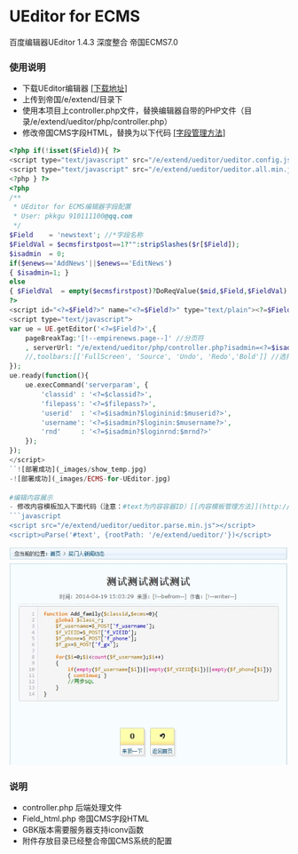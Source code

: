 UEditor for ECMS
================

百度编辑器UEditor 1.4.3 深度整合 帝国ECMS7.0  

### 使用说明

- 下载UEditor编辑器 [[下载地址]](http://ueditor.baidu.com/website/download.html "UEditor编辑器下载地址")
- 上传到帝国/e/extend/目录下
- 使用本项目上controller.php文件，替换编辑器自带的PHP文件（目录/e/extend/ueditor/php/controller.php）
- 修改帝国CMS字段HTML，替换为以下代码 [[字段管理方法]](http://www.phome.net/doc/manual/mod/html/field.html "帝国CMS字段管理方法")
```php
<?php if(!isset($Field)){ ?>
<script type="text/javascript" src="/e/extend/ueditor/ueditor.config.js"></script>
<script type="text/javascript" src="/e/extend/ueditor/ueditor.all.min.js"></script>
<?php } ?>
<?php
/**
 * UEditor for ECMS编辑器字段配置
 * User: pkkgu 910111100@qq.com
 */
$Field    = 'newstext'; //*字段名称
$FieldVal = $ecmsfirstpost==1?"":stripSlashes($r[$Field]);
$isadmin  = 0;
if($enews=='AddNews'||$enews=='EditNews')
{ $isadmin=1; }
else
{ $FieldVal  = empty($ecmsfirstpost)?DoReqValue($mid,$Field,$FieldVal):$r[$Field]; }
?>
<script id="<?=$Field?>" name="<?=$Field?>" type="text/plain"><?=$FieldVal?></script>
<script type="text/javascript">
var ue = UE.getEditor('<?=$Field?>',{
	pageBreakTag:'[!--empirenews.page--]' //分页符
	, serverUrl: "/e/extend/ueditor/php/controller.php?isadmin=<?=$isadmin?>"
	//,toolbars:[['FullScreen', 'Source', 'Undo', 'Redo','Bold']] //选择自己需要的工具按钮名称
});
ue.ready(function(){
	ue.execCommand('serverparam', {
		'classid' : '<?=$classid?>',
		'filepass': '<?=$filepass?>',
		'userid'  : '<?=$isadmin?$logininid:$muserid?>',
		'username': '<?=$isadmin?$loginin:$musername?>',
		'rnd'     : '<?=$isadmin?$loginrnd:$mrnd?>'
	});
});
</script>
``![部署成功](_images/show_temp.jpg)
-![部署成功](_images/ECMS-for-UEditor.jpg)

#编辑内容展示
- 修改内容模板加入下面代码（注意：#text为内容容器ID）[[内容模板管理方法]](http://www.phome.net/doc/manual/template/html/newstemp.html "帝国CMS内容模板管理方法")
```javascript
<script src="/e/extend/ueditor/ueditor.parse.min.js"></script>
<script>uParse('#text', {rootPath: '/e/extend/ueditor/'})</script>
```
![部署成功](_images/show_temp.jpg)

### 说明
- controller.php 后端处理文件
- Field_html.php 帝国CMS字段HTML
- GBK版本需要服务器支持iconv函数
- 附件存放目录已经整合帝国CMS系统的配置